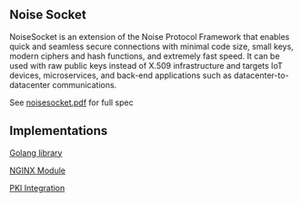 Noise Socket
---------
NoiseSocket is an extension of the Noise Protocol Framework that enables quick and seamless secure connections with minimal code size, small keys, modern ciphers and hash functions, and extremely fast speed. It can be used with raw public keys instead of X.509 infrastructure and targets IoT devices, microservices, and back-end applications such as datacenter-to-datacenter communications.

See  [noisesocket.pdf](output/noisesocket.pdf) for full spec

Implementations
--------------

[Golang library](https://github.com/go-noisesocket/noisesocket/)

[NGINX Module](https://github.com/VirgilSecurity/virgil-nginx-noise-socket)

[PKI Integration](https://github.com/go-noisesocket/noisesocket/tree/master/virgil)
